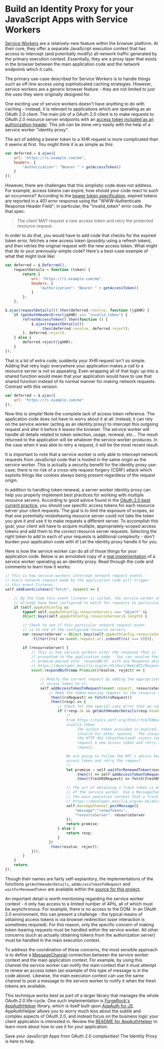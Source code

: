 # Build an Identity Proxy for your JavaScript Apps with Service Workers

[Service Workers](https://developer.mozilla.org/en-US/docs/Web/API/Service_Worker_API) are a relatively-new feature within the browser platform. At their core, they offer a separate JavaScript execution context that has access to intercept (and potentially modify) all network traffic generated by the primary execution context. Essentially, they are a proxy layer that exists in the browser between the main application code and the network endpoints which it calls.

The primary use-case described for Service Workers is to handle things such as off-line access using sophisticated caching strategies. However, service workers are a generic browser feature - they are not limited to just the uses they were originally designed for.

One exciting use of service workers doesn't have anything to do with caching - instead, it is relevant to applications which are operating as an OAuth 2.0 client. The main job of a OAuth 2.0 client is to make requests to OAuth 2.0 resource server endpoints with an [access token included as an authorization header](https://tools.ietf.org/html/rfc6750). This job can be done very easily with the help of a service worker "identity proxy".

The act of adding a bearer token to a XHR request is more complicated than it seems at first. You might think it is as simple as this:

```JavaScript
var deferred = $.ajax({
    url: "https://rs.example.com/me",
    headers: {
        "Authorization": "Bearer " + getAccessToken()
    }
});
```

However, there are challenges that this simplistic code does not address. For example, access tokens can expire; how should your code react to such an occurrence? According to the [bearer token specification](https://tools.ietf.org/html/rfc6750#section-3.1), expired tokens are reported in a 401 error response using the "WWW-Authenticate Response Header Field"; in particular, the "invalid_token" error code. Per that spec:

> The client MAY request a new access token and retry the protected resource request.

In order to do that, you would have to add code that checks for the expired token error, fetches a new access token (possibly using a refresh token), and then retries the original request with the new access token. What might that do to your previously-simple code? Here's a best-case example of what that might look like:

```JavaScript
var deferred = $.Deferred(),
    requestDetails = function (token) {
        return {
            url: "https://rs.example.com/me",
            headers: {
                "Authorization": "Bearer " + getAccessToken()
            }
        };
    };

$.ajax(requestDetails()).then(deferred.resolve, function (jqXHR) {
    if (getAuthHeaderError(jqXHR) === "invalid_token") {
        refreshAccessToken().then(function () {
            $.ajax(requestDetails())
                .then(deferred.resolve, deferred.reject);
        }, deferred.reject);
    } else {
        deferred.reject(jqXHR);
    }
});
```

That is a lot of extra code; suddenly your XHR request isn't so simple. Adding that retry logic everywhere your application makes a call to a resource server is not so appealing. Even wrapping all of that logic up into a shared function would mean that your application would have to use that shared function instead of its normal manner for making network requests. Contrast with this version:

```JavaScript
var deferred = $.ajax({
    url: "https://rs.example.com/me"
});
```

Now this is simple! Note the complete lack of access token reference. The application code does not have to worry about it at all. Instead, it can rely on the service worker (acting as an identity proxy) to intercept this outgoing request and alter it before it leaves the browser. The service worker will handle all details related to token selection, usage, renewal, etc... The result returned to the application will be whatever the service worker produces. In the case when it was able to retry a request, it will be the most recent result.

It is important to note that a service worker is only able to intercept network requests from JavaScript code that is hosted in the same origin as the service worker. This is actually a security benefit for the identity proxy use-case; there is no risk of a cross-site request forgery (CSRF) attack which exploits things like cookies always being present regardless of the request origin.

In addition to handling token renewal, a server worker identity proxy can help you properly implement best practices for working with multiple resource servers. According to good advice found in the [OAuth 2.0 best current practice](https://tools.ietf.org/id/draft-ietf-oauth-security-topics-10.html#aud_restriction), you should use specific access tokens for each resource server your client requests. The goal is to limit the exposure of scopes, so that one potentially-misbehaving resource server could not take the token you give it and use it to make requests a different server. To accomplish this goal, your client will have to acquire multiple, appropriately-scoped access tokens and add them to the correct resource server requests. Selecting the right token to add to each of your requests is additional complexity - don't burden your application code with it! Let the identity proxy handle it for you.

Here is how the service worker can do all of those things for your application code. Below is an annotated copy of a [real implementation](https://www.npmjs.com/package/appauthhelper) of a service worker operating as an identity proxy. Read through the code and comments to learn how it works:

```JavaScript
// This is how service workers intercept network request events -
// every network request made by the application code will trigger
// this event listener.
self.addEventListener("fetch", (event) => {

    // By the time this event listener is called, the service worker should
    // already have been configured to watch for requests to particular servers.
    if (self.appAuthConfig &&
        typeof self.appAuthConfig.resourceServers === "object" &&
        Object.keys(self.appAuthConfig.resourceServers).length) {

        // Check to see if this particular network request event
        // is to one of the configured resource servers.
        var resourceServer = Object.keys(self.appAuthConfig.resourceServers)
            .filter((rs) => event.request.url.indexOf(rs) === 0)[0];

        if (resourceServer) {
            // This is how service workers alter the response that is
            // presented to the application code - You can resolve the
            // promise passed into `respondWith` with any Response object.
            // https://developer.mozilla.org/en-US/docs/Web/API/Response
            event.respondWith(new Promise((resolve, reject) => {

                // Modify the current request by adding the appropriate
                // access token to it.
                self.addAccessTokenToRequest(event.request, resourceServer)
                    // Make the token-bearing request to the resource server.
                    .then((rsRequest) => fetch(rsRequest))
                    .then((resp) => {
                        // Check for the special-case error that we can possibly recover from.
                        if (!resp.ok && getAuthHeaderDetails(resp.headers)["error"] === "invalid_token") {
                            /*
                            From https://tools.ietf.org/html/rfc6750#section-3.1:
                            invalid_token
                                 The access token provided is expired, revoked, malformed, or
                                 invalid for other reasons.  The resource SHOULD respond with
                                 the HTTP 401 (Unauthorized) status code.  The client MAY
                                 request a new access token and retry the protected resource
                                 request.

                            We are going to follow the RFC's advice here and try to request a new
                            access token and retry the request.
                            */
                            let promise = self.waitForRenewedToken(resourceServer)
                                .then(() => self.addAccessTokenToRequest(event.request, resourceServer))
                                .then((freshRSRequest) => fetch(freshRSRequest));

                            // The act of obtaining a fresh token is done outside
                            // of the service worker. Use a MessageChannel to signal
                            // the main execution context that a fresh token is needed.
                            // https://developer.mozilla.org/en-US/docs/Web/API/MessageChannel
                            self.messageChannel.postMessage({
                                "message":"renewTokens",
                                "resourceServer": resourceServer
                            });
                            return promise;
                        } else {
                            return resp;
                        }
                    })
                    .then(resolve, reject);
            }));
        }
    }
    return;
});
```

Though their names are fairly self-explanitory, the implementations of the functions `getAuthHeaderDetails`, `addAccessTokenToRequest` and `waitForRenewedToken` are available within the [source for this project](https://github.com/ForgeRock/appAuthHelper/blob/master/appAuthServiceWorker.js).

An important detail is worth mentioning regarding the service worker context - it only has access to a limited number of APIs, all of which must be asynchronous. For example, there is no access to the DOM. In an OAuth 2.0 environment, this can present a challenge - the typical means of obtaining access tokens is via browser redirection (user interaction is sometimes required). For this reason, only the specific concern of making token-bearing requests must be handled within the service worker. All other concerns (such as actually obtaining tokens from the authorization server) must be handled in the main execution context.

To address the coordination of these concerns, the most sensible approach is to define a [MessageChannel](https://developer.mozilla.org/en-US/docs/Web/API/MessageChannel) connection between the service worker context and the main application context. For example, by using this channel the service worker can notify the main context that it must attempt to renew an access token (an example of this type of message is in the code above). Likewise, the main execution context can use the same channel to post a message to the service worker to notify it when the fresh tokens are available.

This technique works best as part of a larger library that manages the whole OAuth 2.0 life-cycle. One such implementation is [ForgeRock's AppAuthHelper](https://www.npmjs.com/package/appauthhelper) library, which is itself built upon [AppAuth for JS](https://github.com/openid/AppAuth-JS). AppAuthHelper allows you to worry much less about the subtle and complex aspects of OAuth 2.0, and instead focus on the business logic your client application is interested in. Review the [README for AppAuthHelper](https://github.com/ForgeRock/appAuthHelper/blob/master/README.md) to learn more about how to use it for your application.

Save your JavaScript Apps from OAuth 2.0 complexities! The Identity Proxy is here to help.
